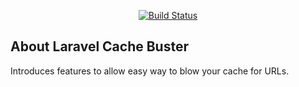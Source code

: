 <p align="center">
<a href="https://7d-digital.co.uk"><img src="http://7d-digital.co.uk/images/structure/logo.svg" alt="Build Status"></a>
</p>

## About Laravel Cache Buster

Introduces features to allow easy way to blow your cache for URLs.

